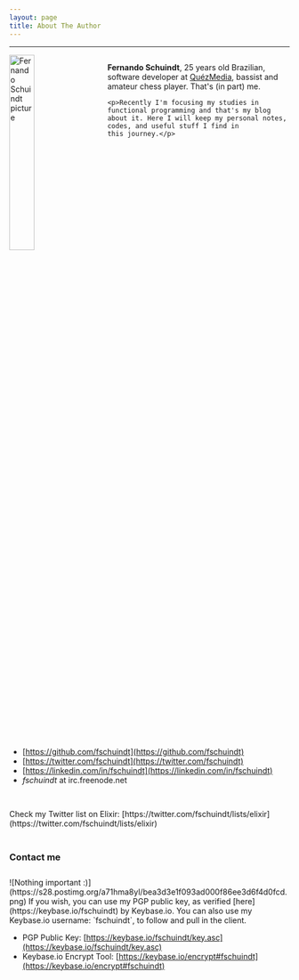 ```yaml
---
layout: page
title: About The Author
---
```


* * *

<div style="width: 100%">
  <img style="width: 30%; float: left;" src="https://s12.postimg.org/yu9m4mwd9/fernando_schuindt_blog.png" alt="Fernando Schuindt picture" />

  <div style="width: 65%; float: right;">
    <p><strong>Fernando Schuindt</strong>, 25 years old Brazilian, software developer at <a href="http://www.quezmedia.com/">QuézMedia</a>, bassist and amateur
    chess player. That's (in part) me.</p>

    <p>Recently I'm focusing my studies in functional programming and that's my blog
    about it. Here I will keep my personal notes, codes, and useful stuff I find in
    this journey.</p>
  </div>

  <div style="clear: both;">
  </div>
</div>

<div style="height: 60px;">
</div>

+ [https://github.com/fschuindt](https://github.com/fschuindt)
+ [https://twitter.com/fschuindt](https://twitter.com/fschuindt)
+ [https://linkedin.com/in/fschuindt](https://linkedin.com/in/fschuindt)
+ *fschuindt* at irc.freenode.net

<div style="height: 30px;"></div>
Check my Twitter list on Elixir: [https://twitter.com/fschuindt/lists/elixir](https://twitter.com/fschuindt/lists/elixir)

<div style="height: 20px;"></div>
<h3>Contact me</h3>
<div style="height: 10px;"></div>
![Nothing important :)](https://s28.postimg.org/a71hma8yl/bea3d3e1f093ad000f86ee3d6f4d0fcd.png)
If you wish, you can use my PGP public key, as verified [here](https://keybase.io/fschuindt) by Keybase.io.  
You can also use my Keybase.io username: `fschuindt`, to follow and pull in the client.

+ PGP Public Key: [https://keybase.io/fschuindt/key.asc](https://keybase.io/fschuindt/key.asc)
+ Keybase.io Encrypt Tool: [https://keybase.io/encrypt#fschuindt](https://keybase.io/encrypt#fschuindt)
